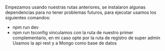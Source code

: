 Empezamos usando nuestras rutas anteriores, se instalaron algunas dependencias para no tener problemas futuros, para ejecutar usamos los siguientes comandos:
* npm run dev
* npm run tsconfig
vinculamos con la ruta de nuestro primer complementario, en mi caso opte por la ruta de registro de super admin
Usamos la api rest y a Mongo como base de datos